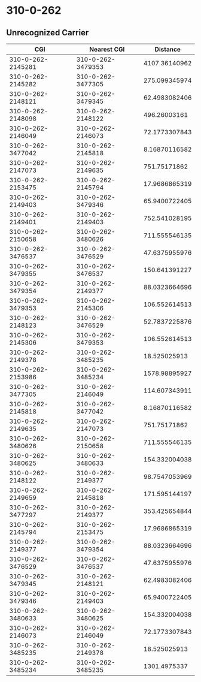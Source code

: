 # 310-0-262
## Unrecognized Carrier


| CGI | Nearest CGI | Distance |
|-----|-------------|----------|
| 310-0-262-2145281 | 310-0-262-3479353 | 4107.36140962 |
| 310-0-262-2145282 | 310-0-262-3477305 | 275.099345974 |
| 310-0-262-2148121 | 310-0-262-3479345 | 62.4983082406 |
| 310-0-262-2148098 | 310-0-262-2148122 | 496.26003161 |
| 310-0-262-2146049 | 310-0-262-2146073 | 72.1773307843 |
| 310-0-262-3477042 | 310-0-262-2145818 | 8.16870116582 |
| 310-0-262-2147073 | 310-0-262-2149635 | 751.75171862 |
| 310-0-262-2153475 | 310-0-262-2145794 | 17.9686865319 |
| 310-0-262-2149403 | 310-0-262-3479346 | 65.9400722405 |
| 310-0-262-2149401 | 310-0-262-2149403 | 752.541028195 |
| 310-0-262-2150658 | 310-0-262-3480626 | 711.555546135 |
| 310-0-262-3476537 | 310-0-262-3476529 | 47.6375955976 |
| 310-0-262-3479355 | 310-0-262-3476537 | 150.641391227 |
| 310-0-262-3479354 | 310-0-262-2149377 | 88.0323664696 |
| 310-0-262-3479353 | 310-0-262-2145306 | 106.552614513 |
| 310-0-262-2148123 | 310-0-262-3476529 | 52.7837225876 |
| 310-0-262-2145306 | 310-0-262-3479353 | 106.552614513 |
| 310-0-262-2149378 | 310-0-262-3485235 | 18.525025913 |
| 310-0-262-2153986 | 310-0-262-3485234 | 1578.98895927 |
| 310-0-262-3477305 | 310-0-262-2146049 | 114.607343911 |
| 310-0-262-2145818 | 310-0-262-3477042 | 8.16870116582 |
| 310-0-262-2149635 | 310-0-262-2147073 | 751.75171862 |
| 310-0-262-3480626 | 310-0-262-2150658 | 711.555546135 |
| 310-0-262-3480625 | 310-0-262-3480633 | 154.332004038 |
| 310-0-262-2148122 | 310-0-262-2149377 | 98.7547053969 |
| 310-0-262-2149659 | 310-0-262-2145818 | 171.595144197 |
| 310-0-262-3477297 | 310-0-262-2149377 | 353.425654844 |
| 310-0-262-2145794 | 310-0-262-2153475 | 17.9686865319 |
| 310-0-262-2149377 | 310-0-262-3479354 | 88.0323664696 |
| 310-0-262-3476529 | 310-0-262-3476537 | 47.6375955976 |
| 310-0-262-3479345 | 310-0-262-2148121 | 62.4983082406 |
| 310-0-262-3479346 | 310-0-262-2149403 | 65.9400722405 |
| 310-0-262-3480633 | 310-0-262-3480625 | 154.332004038 |
| 310-0-262-2146073 | 310-0-262-2146049 | 72.1773307843 |
| 310-0-262-3485235 | 310-0-262-2149378 | 18.525025913 |
| 310-0-262-3485234 | 310-0-262-3485235 | 1301.4975337 |
